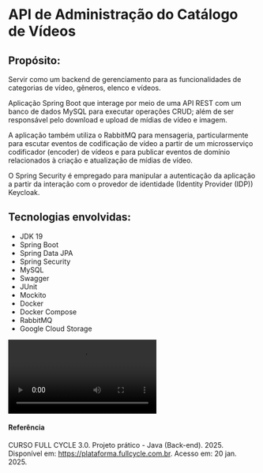 # API de Administração do Catálogo de Vídeos

Propósito:
-
Servir como um backend de gerenciamento para as funcionalidades de categorias de vídeo, gêneros, elenco e vídeos.

Aplicação Spring Boot que interage por meio de uma API REST com um banco de dados MySQL para executar operações CRUD; além de ser responsável pelo download e upload de mídias de vídeo e imagem. 

A aplicação também utiliza o RabbitMQ para mensageria, particularmente para escutar eventos de codificação de vídeo a partir de um microsserviço codificador (encoder) de vídeos e para publicar eventos de domínio relacionados à criação e atualização de mídias de vídeo.

O Spring Security é empregado para manipular a autenticação da aplicação a partir da interação com o provedor de identidade (Identity Provider (IDP)) Keycloak.

Tecnologias envolvidas:
-
- JDK 19
- Spring Boot
- Spring Data JPA
- Spring Security
- MySQL
- Swagger
- JUnit
- Mockito
- Docker
- Docker Compose
- RabbitMQ
- Google Cloud Storage
  
![Upload to Google Cloud Storage](media/VIDEO.webm)

#### Referência
CURSO FULL CYCLE 3.0. Projeto prático - Java (Back-end). 2025. Disponível em: https://plataforma.fullcycle.com.br. Acesso em: 20 jan. 2025.
